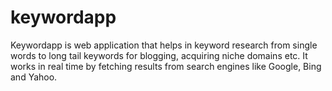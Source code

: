 # keywordapp
Keywordapp is web application that helps in keyword research from single words to long tail keywords for blogging, acquiring niche domains etc. It works in real time by fetching results from search engines like Google, Bing and Yahoo.
